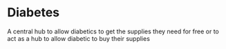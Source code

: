 # Diabetes
A central hub to allow diabetics to get the supplies they need for free or to act as a hub to allow diabetic to buy their supplies
